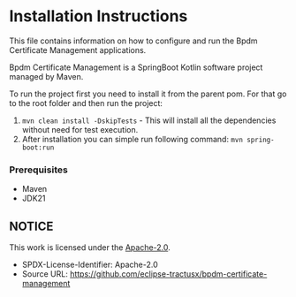 # Installation Instructions

This file contains information on how to configure and run the Bpdm Certificate Management applications.

Bpdm Certificate Management is a SpringBoot Kotlin software project managed by Maven.

To run the project first you need to install it from the parent pom. For that go to the root folder and then run the project:

1. `mvn clean install -DskipTests` - This will install all the dependencies without need for test execution.
2.  After installation you can simple run following command: `mvn spring-boot:run`

### Prerequisites

* Maven
* JDK21


## NOTICE

This work is licensed under the [Apache-2.0](https://www.apache.org/licenses/LICENSE-2.0).

- SPDX-License-Identifier: Apache-2.0
- Source URL: https://github.com/eclipse-tractusx/bpdm-certificate-management

